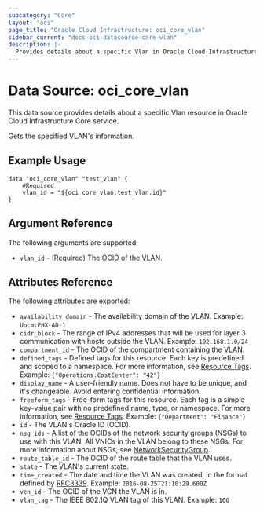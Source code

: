 ```yaml
---
subcategory: "Core"
layout: "oci"
page_title: "Oracle Cloud Infrastructure: oci_core_vlan"
sidebar_current: "docs-oci-datasource-core-vlan"
description: |-
  Provides details about a specific Vlan in Oracle Cloud Infrastructure Core service
---
```


# Data Source: oci_core_vlan
This data source provides details about a specific Vlan resource in Oracle Cloud Infrastructure Core service.

Gets the specified VLAN's information.

## Example Usage

```hcl
data "oci_core_vlan" "test_vlan" {
	#Required
	vlan_id = "${oci_core_vlan.test_vlan.id}"
}
```

## Argument Reference

The following arguments are supported:

* `vlan_id` - (Required) The [OCID](https://docs.cloud.oracle.com/iaas/Content/General/Concepts/identifiers.htm) of the VLAN.


## Attributes Reference

The following attributes are exported:

* `availability_domain` - The availability domain of the VLAN.  Example: `Uocm:PHX-AD-1` 
* `cidr_block` - The range of IPv4 addresses that will be used for layer 3 communication with hosts outside the VLAN.  Example: `192.168.1.0/24` 
* `compartment_id` - The OCID of the compartment containing the VLAN.
* `defined_tags` - Defined tags for this resource. Each key is predefined and scoped to a namespace. For more information, see [Resource Tags](https://docs.cloud.oracle.com/iaas/Content/General/Concepts/resourcetags.htm).  Example: `{"Operations.CostCenter": "42"}` 
* `display_name` - A user-friendly name. Does not have to be unique, and it's changeable. Avoid entering confidential information. 
* `freeform_tags` - Free-form tags for this resource. Each tag is a simple key-value pair with no predefined name, type, or namespace. For more information, see [Resource Tags](https://docs.cloud.oracle.com/iaas/Content/General/Concepts/resourcetags.htm).  Example: `{"Department": "Finance"}` 
* `id` - The VLAN's Oracle ID (OCID).
* `nsg_ids` - A list of the OCIDs of the network security groups (NSGs) to use with this VLAN. All VNICs in the VLAN belong to these NSGs. For more information about NSGs, see [NetworkSecurityGroup](https://docs.cloud.oracle.com/iaas/api/#/en/iaas/20160918/NetworkSecurityGroup/). 
* `route_table_id` - The OCID of the route table that the VLAN uses.
* `state` - The VLAN's current state.
* `time_created` - The date and time the VLAN was created, in the format defined by [RFC3339](https://tools.ietf.org/html/rfc3339).  Example: `2016-08-25T21:10:29.600Z` 
* `vcn_id` - The OCID of the VCN the VLAN is in.
* `vlan_tag` - The IEEE 802.1Q VLAN tag of this VLAN.  Example: `100` 

